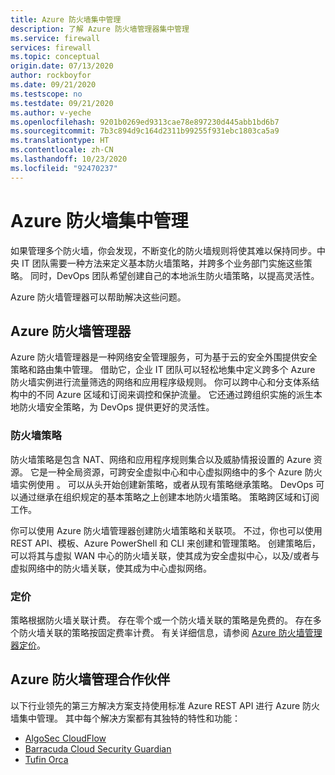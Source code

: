 ```yaml
---
title: Azure 防火墙集中管理
description: 了解 Azure 防火墙管理器集中管理
ms.service: firewall
services: firewall
ms.topic: conceptual
origin.date: 07/13/2020
author: rockboyfor
ms.date: 09/21/2020
ms.testscope: no
ms.testdate: 09/21/2020
ms.author: v-yeche
ms.openlocfilehash: 9201b0269ed9313cae78e897230d445abb1bd6b7
ms.sourcegitcommit: 7b3c894d9c164d2311b99255f931ebc1803ca5a9
ms.translationtype: HT
ms.contentlocale: zh-CN
ms.lasthandoff: 10/23/2020
ms.locfileid: "92470237"
---
```

<!--Verified Successfully-->
<!--**Firewall Manager** service is now available on Mooncake-->
# <a name="azure-firewall-central-management"></a>Azure 防火墙集中管理

如果管理多个防火墙，你会发现，不断变化的防火墙规则将使其难以保持同步。中央 IT 团队需要一种方法来定义基本防火墙策略，并跨多个业务部门实施这些策略。 同时，DevOps 团队希望创建自己的本地派生防火墙策略，以提高灵活性。

Azure 防火墙管理器可以帮助解决这些问题。

## <a name="azure-firewall-manager"></a>Azure 防火墙管理器

Azure 防火墙管理器是一种网络安全管理服务，可为基于云的安全外围提供安全策略和路由集中管理。 借助它，企业 IT 团队可以轻松地集中定义跨多个 Azure 防火墙实例进行流量筛选的网络和应用程序级规则。 你可以跨中心和分支体系结构中的不同 Azure 区域和订阅来调控和保护流量。 它还通过跨组织实施的派生本地防火墙安全策略，为 DevOps 提供更好的灵活性。

### <a name="firewall-policy"></a>防火墙策略

防火墙策略是包含 NAT、网络和应用程序规则集合以及威胁情报设置的 Azure 资源。 它是一种全局资源，可跨安全虚拟中心和中心虚拟网络中的多个 Azure 防火墙实例使用 。 可以从头开始创建新策略，或者从现有策略继承策略。 DevOps 可以通过继承在组织规定的基本策略之上创建本地防火墙策略。 策略跨区域和订阅工作。

你可以使用 Azure 防火墙管理器创建防火墙策略和关联项。 不过，你也可以使用 REST API、模板、Azure PowerShell 和 CLI 来创建和管理策略。 创建策略后，可以将其与虚拟 WAN 中心的防火墙关联，使其成为安全虚拟中心，以及/或者与虚拟网络中的防火墙关联，使其成为中心虚拟网络。

### <a name="pricing"></a>定价

策略根据防火墙关联计费。 存在零个或一个防火墙关联的策略是免费的。 存在多个防火墙关联的策略按固定费率计费。 有关详细信息，请参阅 [Azure 防火墙管理器定价](https://www.azure.cn/pricing/details/firewall-manager/)。

## <a name="azure-firewall-management-partners"></a>Azure 防火墙管理合作伙伴

以下行业领先的第三方解决方案支持使用标准 Azure REST API 进行 Azure 防火墙集中管理。 其中每个解决方案都有其独特的特性和功能：

- [AlgoSec CloudFlow](https://www.algosec.com/azure/) 
- [Barracuda Cloud Security Guardian](https://www.barracuda.com/products/cloudsecurityguardian/for_azure)
- [Tufin Orca](https://www.tufin.com/products/tufin-orca)

<!--Not Available on ## Next steps-->
<!--Not Available on [What is Azure Firewall Manager?](../firewall-manager/overview.md)-->

<!-- Update_Description: new article about central management -->
<!--NEW.date: 09/21/2020-->